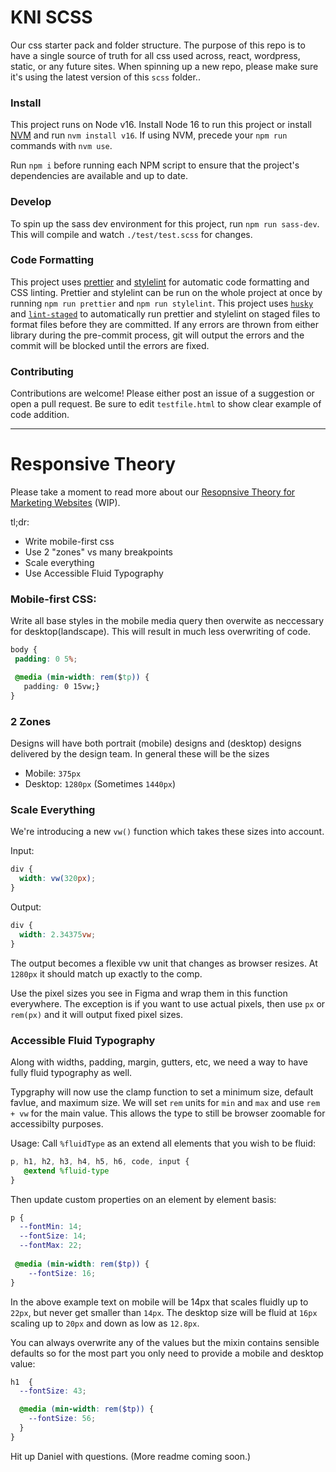 # KNI SCSS

Our css starter pack and folder structure. The purpose of this repo is to have a single source of truth for all css used across, react, wordpress, static, or any future sites. When spinning up a new repo, please make sure it's using the latest version of this `scss` folder..

### Install

This project runs on Node v16. Install Node 16 to run this project or install <a href="https://github.com/nvm-sh/nvm#install--update-script" target="_blank" rel="noopener noreferrer">NVM</a> and run `nvm install v16`. If using NVM, precede your `npm run` commands with `nvm use`.

Run `npm i` before running each NPM script to ensure that the project's dependencies are available and up to date.

### Develop

To spin up the sass dev environment for this project, run `npm run sass-dev`. This will compile and watch `./test/test.scss` for changes.

### Code Formatting

This project uses <a href="https://www.npmjs.com/package/prettier" target="_blank" rel="noopener noreferrer">prettier</a> and <a href="https://www.npmjs.com/package/stylelint" target="_blank" rel="noopener noreferrer">stylelint</a> for automatic code formatting and CSS linting. Prettier and stylelint can be run on the whole project at once by running `npm run prettier` and `npm run stylelint`. This project uses <a href="https://www.npmjs.com/package/husky" target="_blank" rel="noopener noreferrer">`husky`</a> and <a href="https://www.npmjs.com/package/lint-staged" target="_blank" rel="noopener noreferrer">`lint-staged`</a> to automatically run prettier and stylelint on staged files to format files before they are committed. If any errors are thrown from either library during the pre-commit process, git will output the errors and the commit will be blocked until the errors are fixed.

### Contributing

Contributions are welcome! Please either post an issue of a suggestion or open a pull request. Be sure to edit `testfile.html` to show clear example of code addition.

---

# Responsive Theory

Please take a moment to read more about our [Resopnsive Theory for Marketing Websites](https://docs.google.com/presentation/d/1go0-Oy6ae1wmr7yg-hsaIst86KB05vCQE_vc4dWv8Aw/edit?usp=sharing) (WIP).

tl;dr:
 - Write mobile-first css
 - Use 2 "zones" vs many breakpoints
 - Scale everything
 - Use Accessible Fluid Typography
 
 ### Mobile-first CSS:
 Write all base styles in the mobile media query then overwite as neccessary for desktop(landscape). This will result in much less overwriting of code.
 
 ```css
 body {
  padding: 0 5%;

  @media (min-width: rem($tp)) {
    padding: 0 15vw;}
}
```
 
 ### 2 Zones
 Designs will have both portrait (mobile) designs and (desktop) designs delivered by the design team. In general these will be the sizes
 - Mobile: `375px`
 - Desktop: `1280px` (Sometimes `1440px`)

 ### Scale Everything
 We're introducing a new `vw()` function which takes these sizes into account.
 
 Input:
```scss
div {
  width: vw(320px);
}
```

Output:
```scss
div {
  width: 2.34375vw;
}
```

The output becomes a flexible vw unit that changes as browser resizes. At `1280px` it should match up exactly to the comp.

Use the pixel sizes you see in Figma and wrap them in this function everywhere. The exception is if you want to use actual pixels, then use `px` or `rem(px)` and it will output fixed pixel sizes.


 ### Accessible Fluid Typography
 
 Along with widths, padding, margin, gutters, etc, we need a way to have fully fluid typography as well. 
 
 Typgraphy will now use the clamp function to set a minimum size, default favlue, and maximum size. We will set `rem` units for `min` and `max` and use `rem + vw` for the main value. This allows the type to still be browser zoomable for accessibilty purposes.
 
Usage:
Call `%fluidType` as an extend all elements that you wish to be fluid:
 
 ```scss
 p, h1, h2, h3, h4, h5, h6, code, input {
    @extend %fluid-type
 }
 ```
 
Then update custom properties on an element by element basis:

```scss
p {
  --fontMin: 14;
  --fontSize: 14;
  --fontMax: 22;
 
 @media (min-width: rem($tp)) {
    --fontSize: 16;
}
```
In the above example text on mobile will be 14px that scales fluidly up to `22px`, but never get smaller than `14px`. The desktop size will be fluid at `16px` scaling up to `20px` and down as low as `12.8px`. 

You can always overwrite any of the values but the mixin contains sensible defaults so for the most part you only need to provide a mobile and desktop value:

```scss
h1  {
  --fontSize: 43;

  @media (min-width: rem($tp)) {
    --fontSize: 56;
  }
}
```

Hit up Daniel with questions.  (More readme coming soon.)

